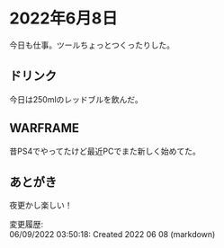 # 2022年6月8日

今日も仕事。ツールちょっとつくったりした。

## ドリンク

今日は250mlのレッドブルを飲んだ。

## WARFRAME

昔PS4でやってたけど最近PCでまた新しく始めてた。

## あとがき

夜更かし楽しい！

変更履歴:  
06/09/2022 03:50:18: Created 2022 06 08 (markdown)  
